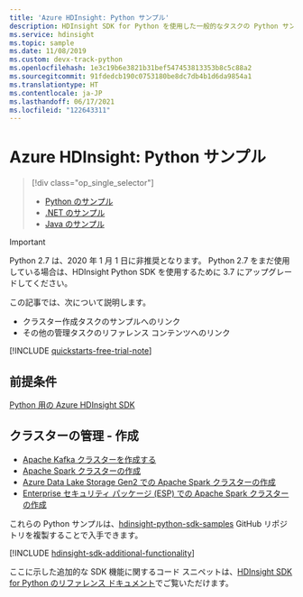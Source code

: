 ```yaml
---
title: 'Azure HDInsight: Python サンプル'
description: HDInsight SDK for Python を使用した一般的なタスクの Python サンプルは、GitHub でご覧いただけます。
ms.service: hdinsight
ms.topic: sample
ms.date: 11/08/2019
ms.custom: devx-track-python
ms.openlocfilehash: 1e3c19b6e3821b31bef547453813353b8c5c88a2
ms.sourcegitcommit: 91fdedcb190c0753180be8dc7db4b1d6da9854a1
ms.translationtype: HT
ms.contentlocale: ja-JP
ms.lasthandoff: 06/17/2021
ms.locfileid: "122643311"
---
```

# <a name="azure-hdinsight-python-samples"></a>Azure HDInsight: Python サンプル

> [!div class="op_single_selector"]
> * [Python のサンプル](hdinsight-sdk-python-samples.md)
> * [.NET のサンプル](hdinsight-sdk-dotnet-samples.md)
> * [Java のサンプル](hdinsight-sdk-java-samples.md)
<!-- * [Go Examples](hdinsight-sdk-go-samples.md)-->

> [!Important]
> Python 2.7 は、2020 年 1 月 1 日に非推奨となります。 Python 2.7 をまだ使用している場合は、HDInsight Python SDK を使用するために 3.7 にアップグレードしてください。  

この記事では、次について説明します。

* クラスター作成タスクのサンプルへのリンク
* その他の管理タスクのリファレンス コンテンツへのリンク

[!INCLUDE [quickstarts-free-trial-note](../../includes/quickstarts-free-trial-note.md)]

## <a name="prerequisites"></a>前提条件

[Python 用の Azure HDInsight SDK](/python/api/overview/azure/hdinsight#sdk-installation)

## <a name="cluster-management---creation"></a>クラスターの管理 - 作成

* [Apache Kafka クラスターを作成する](https://github.com/Azure-Samples/hdinsight-python-sdk-samples/blob/master/samples/create_kafka_cluster_sample.py)
* [Apache Spark クラスターの作成](https://github.com/Azure-Samples/hdinsight-python-sdk-samples/blob/master/samples/create_spark_cluster_sample.py)
* [Azure Data Lake Storage Gen2 での Apache Spark クラスターの作成](https://github.com/Azure-Samples/hdinsight-python-sdk-samples/blob/master/samples/create_hadoop_cluster_with_adls_gen2_sample.py)
* [Enterprise セキュリティ パッケージ (ESP) での Apache Spark クラスターの作成](https://github.com/Azure-Samples/hdinsight-python-sdk-samples/blob/master/samples/create_esp_cluster_sample.py)

これらの Python サンプルは、[hdinsight-python-sdk-samples](https://github.com/Azure-Samples/hdinsight-python-sdk-samples) GitHub リポジトリを複製することで入手できます。

[!INCLUDE [hdinsight-sdk-additional-functionality](includes/hdinsight-sdk-additional-functionality.md)]

ここに示した追加的な SDK 機能に関するコード スニペットは、[HDInsight SDK for Python のリファレンス ドキュメント](/python/api/overview/azure/hdinsight)でご覧いただけます。